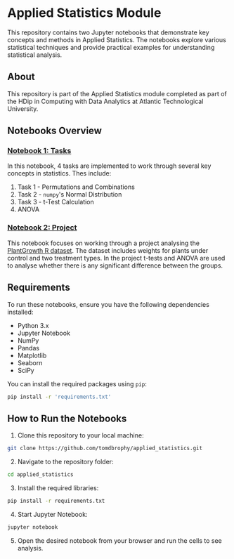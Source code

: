 # Applied Statistics Module

This repository contains two Jupyter notebooks that demonstrate key concepts and methods in Applied Statistics. The notebooks explore various statistical techniques and provide practical examples for understanding statistical analysis.

## About
This repository is part of the Applied Statistics module completed as part of the HDip in Computing with Data Analytics at Atlantic Technological University.

## Notebooks Overview

### [Notebook 1: Tasks](tasks.ipynb)
In this notebook, 4 tasks are implemented to work through several key concepts in statistics. Thes include:
1. Task 1 - Permutations and Combinations
2. Task 2 - `numpy`'s Normal Distribution
3. Task 3 - t-Test Calculation
4. ANOVA

### [Notebook 2: Project](project.ipynb)
This notebook focuses on working through a project analysing the [PlantGrowth R dataset](https://vincentarelbundock.github.io/Rdatasets/csv/datasets/PlantGrowth.csv). The dataset includes weights for plants under control and two treatment types. In the project t-tests and ANOVA are used to analyse whether there is any significant difference between the groups.

## Requirements

To run these notebooks, ensure you have the following dependencies installed:

- Python 3.x
- Jupyter Notebook
- NumPy
- Pandas
- Matplotlib
- Seaborn
- SciPy

You can install the required packages using `pip`:

```bash
pip install -r 'requirements.txt'
```

## How to Run the Notebooks
1. Clone this repository to your local machine:
```bash
git clone https://github.com/tomdbrophy/applied_statistics.git
```
2. Navigate to the repository folder:
```bash
cd applied_statistics
```
3. Install the required libraries:
```bash
pip install -r requirements.txt
```
4. Start Jupyter Notebook:
```bash
jupyter notebook
```
5. Open the desired notebook from your browser and run the cells to see analysis.
